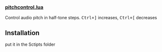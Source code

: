 ### [pitchcontrol.lua](./pitchcontrol.lua)

Control audio pitch in half-tone steps.
<kbd>Ctrl+]</kbd> increases,
<kbd>Ctrl+[</kbd> decreases 


## Installation

put it in the Sctipts folder



